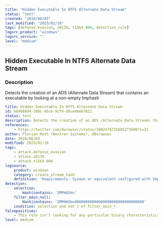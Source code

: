 ```yaml
---
title: "Hidden Executable In NTFS Alternate Data Stream"
status: "test"
created: "2018/06/03"
last_modified: "2023/02/10"
tags: [defense_evasion, s0139, t1564_004, detection_rule]
logsrc_product: "windows"
logsrc_service: ""
level: "medium"
---
```


## Hidden Executable In NTFS Alternate Data Stream

### Description

Detects the creation of an ADS (Alternate Data Stream) that contains an executable by looking at a non-empty Imphash

```yml
title: Hidden Executable In NTFS Alternate Data Stream
id: b69888d4-380c-45ce-9cf9-d9ce46e67821
status: test
description: Detects the creation of an ADS (Alternate Data Stream) that contains an executable by looking at a non-empty Imphash
references:
    - https://twitter.com/0xrawsec/status/1002478725605273600?s=21
author: Florian Roth (Nextron Systems), @0xrawsec
date: 2018/06/03
modified: 2023/02/10
tags:
    - attack.defense_evasion
    - attack.s0139
    - attack.t1564.004
logsource:
    product: windows
    category: create_stream_hash
    definition: 'Requirements: Sysmon or equivalent configured with Imphash logging'
detection:
    selection:
        Hash|contains: 'IMPHASH='
    filter_main_null:
        Hash|contains: 'IMPHASH=00000000000000000000000000000000'
    condition: selection and not 1 of filter_main_*
falsepositives:
    - This rule isn't looking for any particular binary characteristics. As legitimate installers and programs were seen embedding hidden binaries in their ADS. Some false positives are expected from browser processes and similar.
level: medium

```
